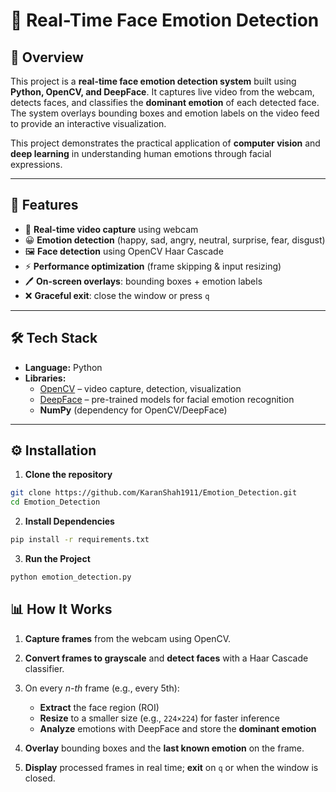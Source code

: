 # 🧠 Real-Time Face Emotion Detection

## 📌 Overview
This project is a **real-time face emotion detection system** built using **Python, OpenCV, and DeepFace**. It captures live video from the webcam, detects faces, and classifies the **dominant emotion** of each detected face. The system overlays bounding boxes and emotion labels on the video feed to provide an interactive visualization.

This project demonstrates the practical application of **computer vision** and **deep learning** in understanding human emotions through facial expressions.

---

## 🎯 Features
- 🔴 **Real-time video capture** using webcam  
- 😀 **Emotion detection** (happy, sad, angry, neutral, surprise, fear, disgust)  
- 🖼️ **Face detection** using OpenCV Haar Cascade  
- ⚡ **Performance optimization** (frame skipping & input resizing)  
- 🖊️ **On-screen overlays**: bounding boxes + emotion labels  
- ❌ **Graceful exit**: close the window or press `q`

---

## 🛠️ Tech Stack
- **Language:** Python  
- **Libraries:**  
  - [OpenCV](https://opencv.org/) – video capture, detection, visualization  
  - [DeepFace](https://github.com/serengil/deepface) – pre-trained models for facial emotion recognition  
  - **NumPy** (dependency for OpenCV/DeepFace)

---

## ⚙️ Installation

1) **Clone the repository**
```bash
git clone https://github.com/KaranShah1911/Emotion_Detection.git
cd Emotion_Detection
```

2) **Install Dependencies**
```bash
pip install -r requirements.txt
```

3) **Run the Project**
```bash
python emotion_detection.py
```

## 📊 How It Works
1. **Capture frames** from the webcam using OpenCV.  

2. **Convert frames to grayscale** and **detect faces** with a Haar Cascade classifier.  

3. On every *n-th* frame (e.g., every 5th):  
   - **Extract** the face region (ROI)  
   - **Resize** to a smaller size (e.g., `224×224`) for faster inference  
   - **Analyze** emotions with DeepFace and store the **dominant emotion**  

4. **Overlay** bounding boxes and the **last known emotion** on the frame.  

5. **Display** processed frames in real time; **exit** on `q` or when the window is closed.  
